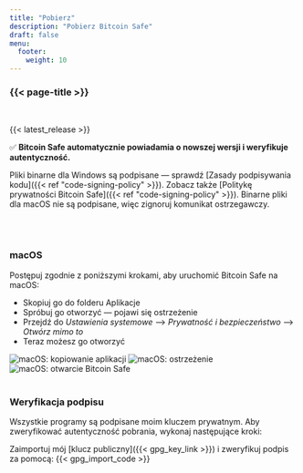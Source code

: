 ```yaml
---
title: "Pobierz"
description: "Pobierz Bitcoin Safe"
draft: false
menu:
  footer:
    weight: 10
---
```


### {{< page-title >}} 

<br>

{{< latest_release >}}


✅ **Bitcoin Safe automatycznie powiadamia o nowszej wersji i weryfikuje autentyczność.**


Pliki binarne dla Windows są podpisane — sprawdź [Zasady podpisywania kodu]({{< ref "code-signing-policy" >}}). Zobacz także [Politykę prywatności Bitcoin Safe]({{< ref "code-signing-policy" >}}). Binarne pliki dla macOS nie są podpisane, więc zignoruj komunikat ostrzegawczy.

<br>
<br>

###  macOS 

Postępuj zgodnie z poniższymi krokami, aby uruchomić Bitcoin Safe na macOS:
- Skopiuj go do folderu Aplikacje
- Spróbuj go otworzyć — pojawi się ostrzeżenie
- Przejdź do *Ustawienia systemowe* --> *Prywatność i bezpieczeństwo* --> *Otwórz mimo to*
- Teraz możesz go otworzyć


<img src="/images/mac/copy-app.png" alt="macOS: kopiowanie aplikacji"   /> 
<img src="/images/mac/warning.png" alt="macOS: ostrzeżenie"   /> 
<img src="/images/mac/disable.png" alt="macOS: otwarcie Bitcoin Safe"   /> 

<br>
<br>

###  Weryfikacja podpisu

Wszystkie programy są podpisane moim kluczem prywatnym. Aby zweryfikować autentyczność pobrania, wykonaj następujące kroki:

Zaimportuj mój [klucz publiczny]({{< gpg_key_link >}}) i zweryfikuj podpis za pomocą:
{{< gpg_import_code >}}


<br> 
<br>


<!-- ### Alternative install  via pip  on Mac, Linux, or Windows 
PyPi: https://pypi.org/project/bitcoin-safe/
python -m pip install bitcoin-safe
python -m bitcoin_safe
-->